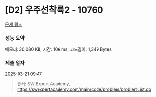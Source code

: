 # [D2] 우주선착륙2 - 10760 

[문제 링크](https://swexpertacademy.com/main/code/problem/problemDetail.do?contestProbId=AXSHJueab1oDFAQT) 

### 성능 요약

메모리: 30,080 KB, 시간: 106 ms, 코드길이: 1,349 Bytes

### 제출 일자

2025-03-21 09:47



> 출처: SW Expert Academy, https://swexpertacademy.com/main/code/problem/problemList.do